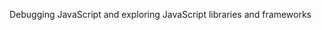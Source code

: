 Debugging JavaScript and exploring JavaScript libraries and frameworks

<!-- #### W13 Slides & Links
A PDF version of this week's slides will be added after class 👍
[PDF](files/w13.min.pdf){:target="_blank"} ( KB)

#### W13 Homework -->
